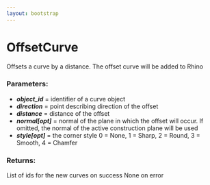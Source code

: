 ```yaml
---
layout: bootstrap
---
```


# OffsetCurve

Offsets a curve by a distance. The offset curve will be added to Rhino
        

### Parameters:

- ***object_id*** = identifier of a curve object
- ***direction*** = point describing direction of the offset
- ***distance*** = distance of the offset
- ***normal[opt]*** = normal of the plane in which the offset will occur.
    If omitted, the normal of the active construction plane will be used
- ***style[opt]*** = the corner style
    0 = None, 1 = Sharp, 2 = Round, 3 = Smooth, 4 = Chamfer
        

### Returns:


List of ids for the new curves on success
None on error
        
